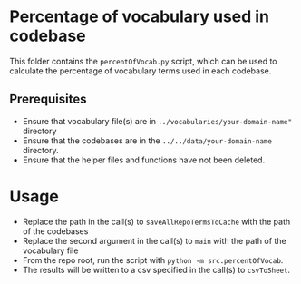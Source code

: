 # Percentage of vocabulary used in codebase

This folder contains the `percentOfVocab.py` script, which can be used to calculate the percentage of vocabulary terms used in each codebase.

## Prerequisites

- Ensure that vocabulary file(s) are in `../vocabularies/your-domain-name"` directory
- Ensure that the codebases are in the `../../data/your-domain-name` directory.
- Ensure that the helper files and functions have not been deleted.

# Usage

- Replace the path in the call(s) to `saveAllRepoTermsToCache` with the path of the codebases
- Replace the second argument in the call(s) to `main` with the path of the vocabulary file
- From the repo root, run the script with `python -m src.percentOfVocab`.
- The results will be written to a csv specified in the call(s) to `csvToSheet`.
